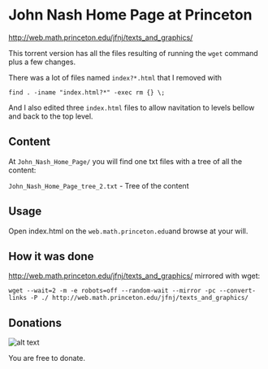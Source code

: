 # John Nash Home Page at Princeton 

http://web.math.princeton.edu/jfnj/texts_and_graphics/ 

This torrent version has all the files resulting of running the `wget` command plus a few changes.

There was a lot of files named `index?*.html` that I removed with

`find . -iname "index.html?*" -exec rm {} \;`

And I also edited three `index.html` files to allow navitation to levels bellow and back to the top level.


## Content 

At `John_Nash_Home_Page/` you will find one txt files with a tree of all the content:

`John_Nash_Home_Page_tree_2.txt` - Tree of the content 


## Usage

Open index.html on the `web.math.princeton.edu`and browse at your will.


## How it was done

http://web.math.princeton.edu/jfnj/texts_and_graphics/ mirrored with wget:

`wget --wait=2 -m -e robots=off --random-wait --mirror -pc --convert-links -P ./ http://web.math.princeton.edu/jfnj/texts_and_graphics/`


## Donations

![alt text](https://i.imgur.com/OimJ5Up.png "Logo Title Text 1")

You are free to donate.
